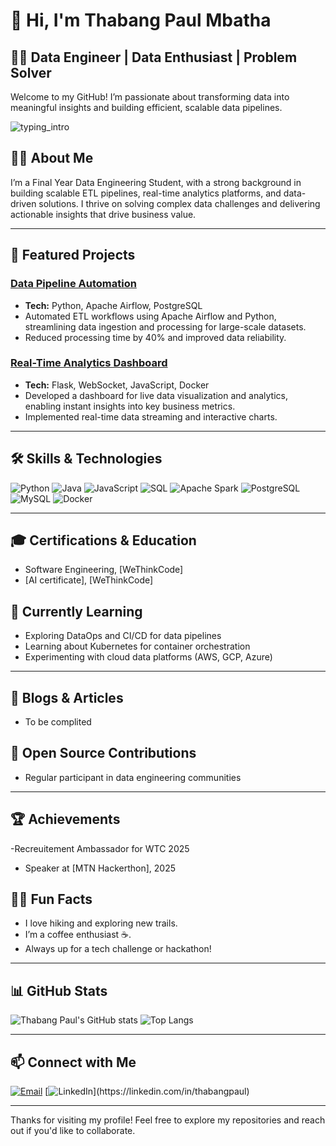 # 👋 Hi, I'm Thabang Paul Mbatha

## 👨‍💻 Data Engineer | Data Enthusiast | Problem Solver

Welcome to my GitHub! I’m passionate about transforming data into meaningful insights and building efficient, scalable data pipelines.


![typing_intro](https://github.com/user-attachments/assets/766009d6-b8e4-4944-8cf4-2ba32ab89390)



## 🧑‍💼 About Me

I’m a Final Year Data Engineering Student,  with a strong background in building scalable ETL pipelines, real-time analytics platforms, and data-driven solutions. I thrive on solving complex data challenges and delivering actionable insights that drive business value.

---

## 🚀 Featured Projects

### [Data Pipeline Automation](https://)
- **Tech:** Python, Apache Airflow, PostgreSQL
- Automated ETL workflows using Apache Airflow and Python, streamlining data ingestion and processing for large-scale datasets.
- Reduced processing time by 40% and improved data reliability.

### [Real-Time Analytics Dashboard](https://)
- **Tech:** Flask, WebSocket, JavaScript, Docker
- Developed a dashboard for live data visualization and analytics, enabling instant insights into key business metrics.
- Implemented real-time data streaming and interactive charts.

<!-- Add more project highlights as you grow! -->

---

## 🛠️ Skills & Technologies

![Python](https://img.shields.io/badge/-Python-blue?logo=python&logoColor=white)
![Java](https://img.shields.io/badge/-Java-red?logo=java&logoColor=white)
![JavaScript](https://img.shields.io/badge/-JavaScript-yellow?logo=javascript&logoColor=white)
![SQL](https://img.shields.io/badge/-SQL-blue?logo=postgresql&logoColor=white)
![Apache Spark](https://img.shields.io/badge/-Apache%20Spark-FDEE21?logo=apachespark&logoColor=black)
![PostgreSQL](https://img.shields.io/badge/-PostgreSQL-336791?logo=postgresql&logoColor=white)
![MySQL](https://img.shields.io/badge/-MySQL-4479A1?logo=mysql&logoColor=white)
![Docker](https://img.shields.io/badge/-Docker-2496ED?logo=docker&logoColor=white)
<!-- Add more badges as needed -->

---

## 🎓 Certifications & Education

- Software Engineering, [WeThinkCode]
- [AI certificate], [WeThinkCode]


## 🌱 Currently Learning

- Exploring DataOps and CI/CD for data pipelines
- Learning about Kubernetes for container orchestration 
- Experimenting with cloud data platforms (AWS, GCP, Azure)

---

## 📝 Blogs & Articles

- To be complited


## 🤝 Open Source Contributions


- Regular participant in data engineering communities

---

## 🏆 Achievements

-Recreuitement Ambassador for WTC 2025
- Speaker at [MTN Hackerthon], 2025

## 🙋‍♂️ Fun Facts

- I love hiking and exploring new trails.
- I’m a coffee enthusiast ☕.
- Always up for a tech challenge or hackathon!

---

## 📊 GitHub Stats

![Thabang Paul's GitHub stats](https://github-readme-stats.vercel.app/api?username=Ned-Deev&show_icons=true&theme=radical)
![Top Langs](https://github-readme-stats.vercel.app/api/top-langs/?username=Ned-Deev&layout=compact&theme=radical)

---

## 📫 Connect with Me

[![Email](https://img.shields.io/badge/mbathathabangpaul@gmail.com-blue?style=flat&logo=gmail)](mailto:thabangpaul@example.com)
[![LinkedIn](https://img.shields.io/badge/[LinkedIn-thabangpau](https://www.linkedin.com/in/thabang-mbatha-805040273/)-blue?logo=linkedin&logoColor=white)](https://linkedin.com/in/thabangpaul)


---

Thanks for visiting my profile! Feel free to explore my repositories and reach out if you'd like to collaborate.
